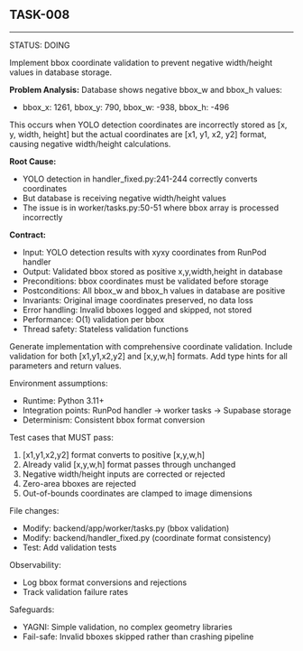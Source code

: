 ## TASK-008
---
STATUS: DOING

Implement bbox coordinate validation to prevent negative width/height values in database storage.

**Problem Analysis:**
Database shows negative bbox_w and bbox_h values:
- bbox_x: 1261, bbox_y: 790, bbox_w: -938, bbox_h: -496

This occurs when YOLO detection coordinates are incorrectly stored as [x, y, width, height] but the actual coordinates are [x1, y1, x2, y2] format, causing negative width/height calculations.

**Root Cause:**
- YOLO detection in handler_fixed.py:241-244 correctly converts coordinates
- But database is receiving negative width/height values
- The issue is in worker/tasks.py:50-51 where bbox array is processed incorrectly

**Contract:**
- Input: YOLO detection results with xyxy coordinates from RunPod handler
- Output: Validated bbox stored as positive x,y,width,height in database
- Preconditions: bbox coordinates must be validated before storage
- Postconditions: All bbox_w and bbox_h values in database are positive
- Invariants: Original image coordinates preserved, no data loss
- Error handling: Invalid bboxes logged and skipped, not stored
- Performance: O(1) validation per bbox
- Thread safety: Stateless validation functions

Generate implementation with comprehensive coordinate validation.
Include validation for both [x1,y1,x2,y2] and [x,y,w,h] formats.
Add type hints for all parameters and return values.

Environment assumptions:
- Runtime: Python 3.11+
- Integration points: RunPod handler → worker tasks → Supabase storage
- Determinism: Consistent bbox format conversion

Test cases that MUST pass:
1. [x1,y1,x2,y2] format converts to positive [x,y,w,h]
2. Already valid [x,y,w,h] format passes through unchanged  
3. Negative width/height inputs are corrected or rejected
4. Zero-area bboxes are rejected
5. Out-of-bounds coordinates are clamped to image dimensions

File changes:
- Modify: backend/app/worker/tasks.py (bbox validation)
- Modify: backend/handler_fixed.py (coordinate format consistency)
- Test: Add validation tests

Observability:
- Log bbox format conversions and rejections
- Track validation failure rates

Safeguards:
- YAGNI: Simple validation, no complex geometry libraries
- Fail-safe: Invalid bboxes skipped rather than crashing pipeline